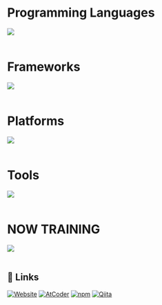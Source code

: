 # Programming Languages 
<img src="https://skillicons.dev/icons?i=python,html,css,js,typescript,r" /> <br /><br />

# Frameworks 
<img src="https://skillicons.dev/icons?i=react,next,django" /> <br /><br />

# Platforms 

<img src="https://skillicons.dev/icons?i=supabase,aws,cloudflare,github,vercel" /> <br /><br />

# Tools 
<img src="https://skillicons.dev/icons?i=sqlite,tailwind,vite,latex,nginx" /> <br /><br />


  
# NOW TRAINING

<img src="https://skillicons.dev/icons?i=docker,vue,php" /> <br /><br />


## 🔗 Links
[![Website](https://img.shields.io/badge/Website-singbirds.net-0A0?style=for-the-badge&logo=google-chrome)](https://singbirds.net)
[![AtCoder](https://img.shields.io/badge/AtCoder-Pitta-00aaff?style=for-the-badge)](https://atcoder.jp/users/Pitta)
[![npm](https://img.shields.io/badge/npm-Packages-CB3837?style=for-the-badge&logo=npm&logoColor=white)](https://www.npmjs.com/settings/fairy-pitta/packages)
[![Qiita](https://img.shields.io/badge/Qiita-Profile-55C500?style=for-the-badge&logo=qiita&logoColor=white)](https://qiita.com/Pitta)
